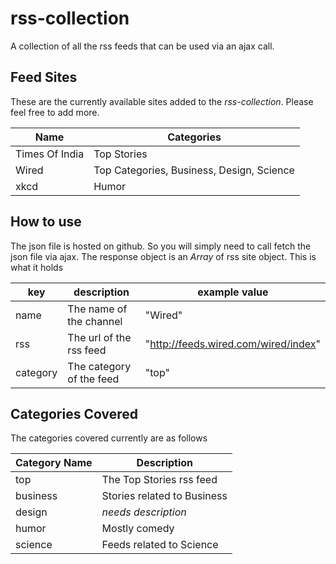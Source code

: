 # rss-collection
A collection of all the rss feeds that can be used via an ajax call.

## Feed Sites

These are the currently available sites added to the *rss-collection*. Please feel free to add more.

| Name | Categories |
|------|------------|
| Times Of India | Top Stories |
| Wired | Top Categories, Business, Design, Science |
| xkcd | Humor |

## How to use

The json file is hosted on github. So you will simply need to call fetch the json file via ajax. The response object is an *Array* of rss site object. This is what it holds

| key | description | example value |
|-----|-------------|---------------|
| name | The name of the channel | "Wired" |
| rss | The url of the rss feed | "http://feeds.wired.com/wired/index" |
| category | The category of the feed | "top" |


## Categories Covered

The categories covered currently are as follows

| Category Name | Description |
|---------------|-------------|
| top | The Top Stories rss feed |
| business | Stories related to Business |
| design | _needs description_ |
| humor | Mostly comedy |
| science | Feeds related to Science |